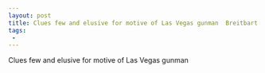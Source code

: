 ```yaml
---
layout: post
title: Clues few and elusive for motive of Las Vegas gunman  Breitbart
tags:
 -
---
```

Clues few and elusive for motive of Las Vegas gunman
